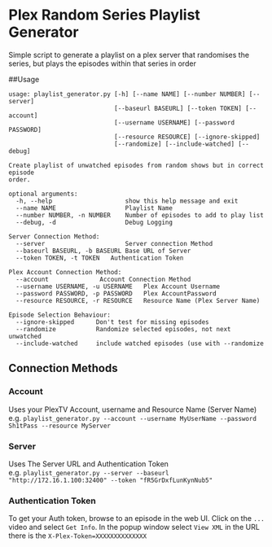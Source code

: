 # Plex Random Series Playlist Generator

Simple script to generate a playlist on a plex server that randomises the series, but plays the episodes within that 
series in order

##Usage
```
usage: playlist_generator.py [-h] [--name NAME] [--number NUMBER] [--server]
                             [--baseurl BASEURL] [--token TOKEN] [--account]
                             [--username USERNAME] [--password PASSWORD]
                             [--resource RESOURCE] [--ignore-skipped]
                             [--randomize] [--include-watched] [--debug]

Create playlist of unwatched episodes from random shows but in correct episode
order.

optional arguments:
  -h, --help                    show this help message and exit
  --name NAME                   Playlist Name
  --number NUMBER, -n NUMBER    Number of episodes to add to play list
  --debug, -d                   Debug Logging

Server Connection Method:
  --server                      Server connection Method
  --baseurl BASEURL, -b BASEURL Base URL of Server
  --token TOKEN, -t TOKEN   Authentication Token

Plex Account Connection Method:
  --account              Account Connection Method
  --username USERNAME, -u USERNAME   Plex Account Username
  --password PASSWORD, -p PASSWORD   Plex AccountPassword
  --resource RESOURCE, -r RESOURCE   Resource Name (Plex Server Name)

Episode Selection Behaviour:
  --ignore-skipped      Don't test for missing episodes
  --randomize           Randomize selected episodes, not next unwatched
  --include-watched     include watched episodes (use with --randomize
```
## Connection Methods
### Account
Uses your PlexTV Account, username and Resource Name (Server Name)  
e.g. `playlist_generator.py --account --username MyUserName --password Sh1tPass --resource MyServer`

### Server
Uses The Server URL and Authentication Token  
e.g. `playlist_generator.py --server --baseurl "http://172.16.1.100:32400" --token "fR5GrDxfLunKynNub5"`

### Authentication Token
To get your Auth token, browse to an episode in the web UI. Click on the `...` video and select `Get Info`.  In the 
popup window select `View XML` in the URL there is the `X-Plex-Token=XXXXXXXXXXXXXX`
